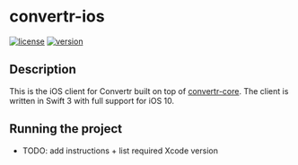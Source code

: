 # convertr-ios 
[![license](https://img.shields.io/badge/license-MPL%202.0-blue.svg)](https://www.mozilla.org/en-US/MPL/2.0/)
[![version](https://img.shields.io/badge/version-0.0.1-green.svg)](https://github.com/Quite-nice/convertr-ios/releases)

## Description
This is the iOS client for Convertr built on top of [convertr-core](https://github.com/Quite-nice/convertr-core). The client is written in Swift 3 with full support for iOS 10.

## Running the project

- TODO: add instructions + list required Xcode version
